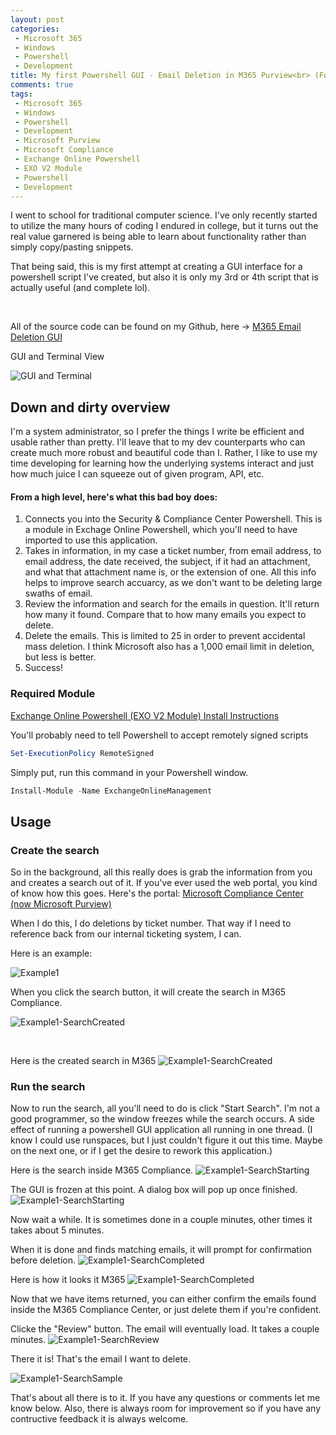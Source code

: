 ```yaml
---
layout: post
categories:
 - Microsoft 365
 - Windows
 - Powershell
 - Development
title: My first Powershell GUI - Email Deletion in M365 Purview<br> (Formerly Microsoft Compliance Center)
comments: true
tags: 
 - Microsoft 365
 - Windows
 - Powershell
 - Development
 - Microsoft Purview
 - Microsoft Compliance
 - Exchange Online Powershell
 - EXO V2 Module
 - Powershell
 - Development
---
```


<div class="message">
 I went to school for traditional computer science. I've only recently started to utilize the many hours of coding I endured in college, but it turns out the real value garnered is being able to learn about functionality rather than simply copy/pasting snippets.

 That being said, this is my first attempt at creating a GUI interface for a powershell script I've created, but also it is only my 3rd or 4th script that is actually useful (and complete lol).</div>
<br />

All of the source code can be found on my Github, here -> <a href="https://github.com/jordanreedy16/M365-Email-Deletion-GUI">M365 Email Deletion GUI</a>

GUI and Terminal View

![GUI and Terminal](\assets\2022-4-27\GUI-Screenshot-w-terminal.png)

## Down and dirty overview
I'm a system administrator, so I prefer the things I write be efficient and usable rather than pretty. I'll leave that to my dev counterparts who can create much more robust and beautiful code than I. Rather, I like to use my time developing for learning how the underlying systems interact and just how much juice I can squeeze out of given program, API, etc.

#### From a high level, here's what this bad boy does:
1. Connects you into the Security & Compliance Center Powershell. This is a module in Exchage Online Powershell, which you'll need to have imported to use this application.
2. Takes in information, in my case a ticket number, from email address, to email address, the date received, the subject, if it had an attachment, and what that attachment name is, or the extension of one. All this info helps to improve search accuarcy, as we don't want to be deleting large swaths of email.
3. Review the information and search for the emails in question. It'll return how many it found. Compare that to how many emails you expect to delete.
4. Delete the emails. This is limited to 25 in order to prevent accidental mass deletion. I think Microsoft also has a 1,000 email limit in deletion, but less is better.
5. Success!

### Required Module

<a href="https://docs.microsoft.com/en-us/powershell/exchange/exchange-online-powershell-v2?view=exchange-ps#install-the-exo-v2-module
">Exchange Online Powershell (EXO V2 Module) Install Instructions</a>

You'll probably need to tell Powershell to accept remotely signed scripts
```powershell
Set-ExecutionPolicy RemoteSigned
```

Simply put, run this command in your Powershell window.
```powershell
Install-Module -Name ExchangeOnlineManagement
```

## Usage

### Create the search
So in the background, all this really does is grab the information from you and creates a search out of it. If you've ever used the web portal, you kind of know how this goes. Here's the portal: <a href="https://compliance.microsoft.com/homepage">Microsoft Compliance Center (now Microsoft Purview)</a>

When I do this, I do deletions by ticket number. That way if I need to reference back from our internal ticketing system, I can.

Here is an example:

![Example1](\assets\2022-4-27\Example-Email-Redacted.png)

When you click the search button, it will create the search in M365 Compliance.

![Example1-SearchCreated](\assets\2022-4-27\Search-Created.png)

<br />

Here is the created search in M365
![Example1-SearchCreated](\assets\2022-4-27\Content-Search-View.png)

### Run the search
Now to run the search, all you'll need to do is click "Start Search".
I'm not a good programmer, so the window freezes while the search occurs. A side effect of running a powershell GUI application all running in one thread. 
(I know I could use runspaces, but I just couldn't figure it out this time. Maybe on the next one, or if I get the desire to rework this application.)

Here is the search inside M365 Compliance.
![Example1-SearchStarting](\assets\2022-4-27\Content-Search-Starting.png)


The GUI is frozen at this point. A dialog box will pop up once finished.
![Example1-SearchStarting](\assets\2022-4-27\GUI-Search-Frozen.png)

Now wait a while. It is sometimes done in a couple minutes, other times it takes about 5 minutes.

When it is done and finds matching emails, it will prompt for confirmation before deletion.
![Example1-SearchCompleted](\assets\2022-4-27\Attention-Dialog-Deletion.png)

Here is how it looks it M365
![Example1-SearchCompleted](\assets\2022-4-27\Content-Search-Completed.png)

Now that we have items returned, you can either confirm the emails found inside the M365 Compliance Center, or just delete them if you're confident.

Clicke the "Review" button. The email will eventually load. It takes a couple minutes.
![Example1-SearchReview](\assets\2022-4-27\Content-Search-Review.png)

There it is! That's the email I want to delete.

![Example1-SearchSample](\assets\2022-4-27\Content-Search-Samples.png)

That's about all there is to it. If you have any questions or comments let me know below. Also, there is always room for improvement so if you have any contructive feedback it is always welcome.